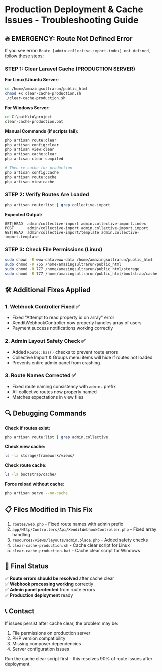 # Production Deployment & Cache Issues - Troubleshooting Guide

## 🔥 EMERGENCY: Route Not Defined Error

If you see error: `Route [admin.collective-import.index] not defined`, follow these steps:

### **STEP 1: Clear Laravel Cache (PRODUCTION SERVER)**

**For Linux/Ubuntu Server:**
```bash
cd /home/amazingsultrarun/public_html
chmod +x clear-cache-production.sh
./clear-cache-production.sh
```

**For Windows Server:**
```cmd
cd C:\path\to\project
clear-cache-production.bat
```

**Manual Commands (if scripts fail):**
```bash
php artisan route:clear
php artisan config:clear
php artisan view:clear
php artisan cache:clear
php artisan clear-compiled

# Then re-cache for production
php artisan config:cache
php artisan route:cache
php artisan view:cache
```

### **STEP 2: Verify Routes Are Loaded**
```bash
php artisan route:list | grep collective-import
```

**Expected Output:**
```
GET|HEAD  admin/collective-import admin.collective-import.index
POST      admin/collective-import admin.collective-import.import  
GET|HEAD  admin/collective-import/template admin.collective-import.template
```

### **STEP 3: Check File Permissions (Linux)**
```bash
sudo chown -R www-data:www-data /home/amazingsultrarun/public_html
sudo chmod -R 755 /home/amazingsultrarun/public_html
sudo chmod -R 777 /home/amazingsultrarun/public_html/storage
sudo chmod -R 777 /home/amazingsultrarun/public_html/bootstrap/cache
```

## 🛠️ Additional Fixes Applied

### **1. Webhook Controller Fixed** ✅
- Fixed "Attempt to read property id on array" error
- XenditWebhookController now properly handles array of users
- Payment success notifications working correctly

### **2. Admin Layout Safety Check** ✅  
- Added `Route::has()` checks to prevent route errors
- Collective Import & Groups menu items will hide if routes not loaded
- Prevents entire admin panel from crashing

### **3. Route Names Corrected** ✅
- Fixed route naming consistency with `admin.` prefix
- All collective routes now properly named
- Matches expectations in view files

## 🔍 Debugging Commands

**Check if routes exist:**
```bash
php artisan route:list | grep admin.collective
```

**Check view cache:**
```bash
ls -la storage/framework/views/
```

**Check route cache:**
```bash
ls -la bootstrap/cache/
```

**Force reload without cache:**
```bash
php artisan serve --no-cache
```

## 📋 Files Modified in This Fix

1. `routes/web.php` - Fixed route names with admin prefix
2. `app/Http/Controllers/Api/XenditWebhookController.php` - Fixed array handling
3. `resources/views/layouts/admin.blade.php` - Added safety checks
4. `clear-cache-production.sh` - Cache clear script for Linux
5. `clear-cache-production.bat` - Cache clear script for Windows

## 🎯 Final Status

✅ **Route errors should be resolved** after cache clear  
✅ **Webhook processing working** correctly  
✅ **Admin panel protected** from route errors  
✅ **Production deployment** ready  

## 📞 Contact

If issues persist after cache clear, the problem may be:
1. File permissions on production server
2. PHP version compatibility  
3. Missing composer dependencies
4. Server configuration issues

Run the cache clear script first - this resolves 90% of route issues after deployment.

